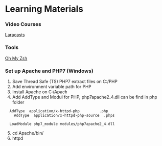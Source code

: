 # Learning Materials
### Video Courses
[Laracasts](https://laracasts.com)

### Tools
[Oh My Zsh](https://ohmyz.sh/)


### Set up Apache and PHP7 (Windows)
1. Save Thread Safe (TS) PHP7 extract files on C:/PHP
2. Add environment variable path for PHP
3. Install Apache on C:/Apach
4. Add AddType and Modul for PHP, php7apache2_4.dll can be find in php folder
```
  AddType  application/x-httpd-php         .php
	AddType  application/x-httpd-php-source  .phps
  
  LoadModule php7_module modules/php7apache2_4.dll
```
5. cd Apache/bin/
6. httpd
